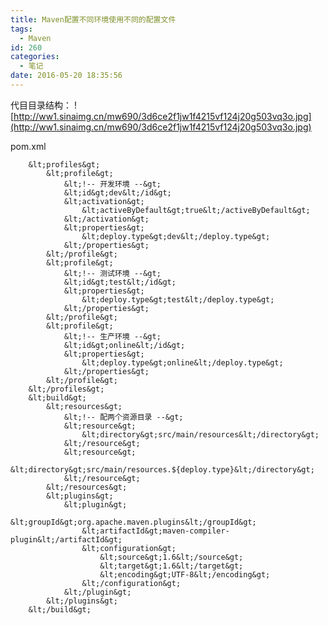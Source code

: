 ```yaml
---
title: Maven配置不同环境使用不同的配置文件
tags:
  - Maven
id: 260
categories:
  - 笔记
date: 2016-05-20 18:35:56
---
```


代目目录结构：
![http://ww1.sinaimg.cn/mw690/3d6ce2f1jw1f4215vf124j20g503vq3o.jpg](http://ww1.sinaimg.cn/mw690/3d6ce2f1jw1f4215vf124j20g503vq3o.jpg)
<!--more-->

pom.xml

        &lt;profiles&gt;
            &lt;profile&gt;
                &lt;!-- 开发环境 --&gt;
                &lt;id&gt;dev&lt;/id&gt;
                &lt;activation&gt;
                    &lt;activeByDefault&gt;true&lt;/activeByDefault&gt;
                &lt;/activation&gt;
                &lt;properties&gt;
                    &lt;deploy.type&gt;dev&lt;/deploy.type&gt;
                &lt;/properties&gt;
            &lt;/profile&gt;
            &lt;profile&gt;
                &lt;!-- 测试环境 --&gt;
                &lt;id&gt;test&lt;/id&gt;
                &lt;properties&gt;
                    &lt;deploy.type&gt;test&lt;/deploy.type&gt;
                &lt;/properties&gt;
            &lt;/profile&gt;
            &lt;profile&gt;
                &lt;!-- 生产环境 --&gt;
                &lt;id&gt;online&lt;/id&gt;
                &lt;properties&gt;
                    &lt;deploy.type&gt;online&lt;/deploy.type&gt;
                &lt;/properties&gt;
            &lt;/profile&gt;
        &lt;/profiles&gt;
        &lt;build&gt;
            &lt;resources&gt;
                &lt;!-- 配两个资源目录 --&gt;
                &lt;resource&gt;
                    &lt;directory&gt;src/main/resources&lt;/directory&gt;
                &lt;/resource&gt;
                &lt;resource&gt;
                    &lt;directory&gt;src/main/resources.${deploy.type}&lt;/directory&gt;
                &lt;/resource&gt;
            &lt;/resources&gt;
            &lt;plugins&gt;
                &lt;plugin&gt;
                    &lt;groupId&gt;org.apache.maven.plugins&lt;/groupId&gt;
                    &lt;artifactId&gt;maven-compiler-plugin&lt;/artifactId&gt;
                    &lt;configuration&gt;
                        &lt;source&gt;1.6&lt;/source&gt;
                        &lt;target&gt;1.6&lt;/target&gt;
                        &lt;encoding&gt;UTF-8&lt;/encoding&gt;
                    &lt;/configuration&gt;
                &lt;/plugin&gt;
            &lt;/plugins&gt;
        &lt;/build&gt;
    